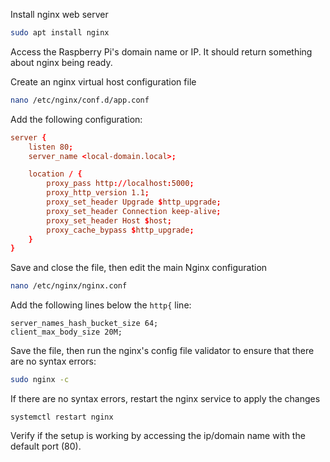 Install nginx web server
```bash
sudo apt install nginx
```

Access the Raspberry Pi's domain name or IP. It should return something about nginx being ready.

Create an nginx virtual host configuration file
```bash
nano /etc/nginx/conf.d/app.conf
```

Add the following configuration:

```conf
server {
    listen 80;
    server_name <local-domain.local>;

    location / {
        proxy_pass http://localhost:5000;
        proxy_http_version 1.1;
        proxy_set_header Upgrade $http_upgrade;
        proxy_set_header Connection keep-alive;
        proxy_set_header Host $host;
        proxy_cache_bypass $http_upgrade;
    }
}
```

Save and close the file, then edit the main Nginx configuration

```bash
nano /etc/nginx/nginx.conf
```

Add the following lines below the `http{` line:

```
server_names_hash_bucket_size 64;
client_max_body_size 20M;
```

Save the file, then run the nginx's config file validator to ensure that there are no syntax errors:

```bash
sudo nginx -c
```

If there are no syntax errors, restart the nginx service to apply the changes

```
systemctl restart nginx
```

Verify if the setup is working by accessing the ip/domain name with the default port (80).
